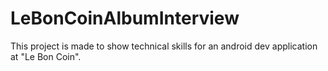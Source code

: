 # LeBonCoinAlbumInterview
This project is made to show technical skills for an android dev application at "Le Bon Coin".

